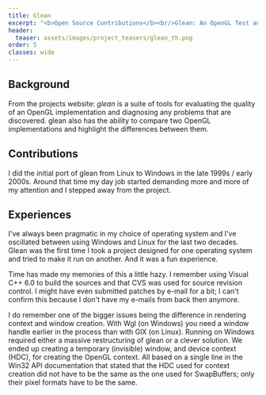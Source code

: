 ```yaml
---
title: Glean
excerpt: "<b>Open Source Contributions</b><br/>Glean: An OpenGL Test and Benchmarking Suite"
header:
  teaser: assets/images/project_teasers/glean_th.png
order: 5
classes: wide
---
```


## Background
From the projects website: *glean* is a suite of tools for evaluating the quality of an OpenGL implementation and diagnosing any problems that are discovered. glean also has the ability to compare two OpenGL implementations and highlight the differences between them.

## Contributions
I did the initial port of glean from Linux to Windows in the late 1999s / early 2000s. Around that time my day job started demanding more and more of my attention and I stepped away from the project.

## Experiences
I've always been pragmatic in my choice of operating system and I've oscillated between using Windows and Linux for the last two decades. Glean was the first time I took a project designed for one operating system and tried to make it run on another. And it was a fun experience.

Time has made my memories of this a little hazy. I remember using Visual C++ 6.0 to build the sources and that CVS was used for source revision control. I might have even submitted patches by e-mail for a bit; I can't confirm this because I don't have my e-mails from back then anymore.

I do remember one of the bigger issues being the difference in rendering context and window creation. With Wgl (on Windows) you need a window handle earlier in the process than with GlX (on Linux). Running on Windows required either a massive restructuring of glean or a clever solution. We ended up creating a temporary (invisible) window, and device context (HDC), for creating the OpenGL context. All based on a single line in the Win32 API documentation that stated that the HDC used for context creation did not have to be the same as the one used for SwapBuffers; only their pixel formats have to be the same.
